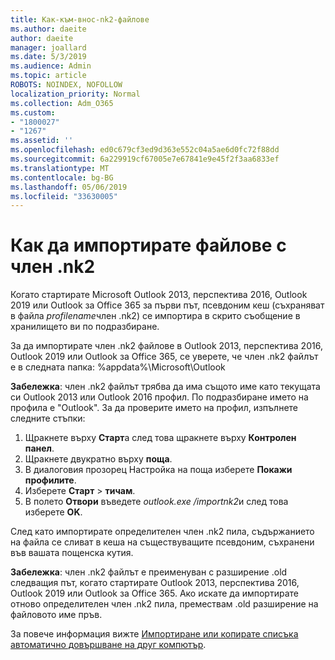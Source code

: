 ```yaml
---
title: Как-към-внос-nk2-файлове
ms.author: daeite
author: daeite
manager: joallard
ms.date: 5/3/2019
ms.audience: Admin
ms.topic: article
ROBOTS: NOINDEX, NOFOLLOW
localization_priority: Normal
ms.collection: Adm_O365
ms.custom:
- "1800027"
- "1267"
ms.assetid: ''
ms.openlocfilehash: ed0c679cf3ed9d363e552c04a5ae6d0fc72f88dd
ms.sourcegitcommit: 6a229919cf67005e7e67841e9e45f2f3aa6833ef
ms.translationtype: MT
ms.contentlocale: bg-BG
ms.lasthandoff: 05/06/2019
ms.locfileid: "33630005"
---
```

# <a name="how-to-import-nk2-files"></a>Как да импортирате файлове с член .nk2 

Когато стартирате Microsoft Outlook 2013, перспектива 2016, Outlook 2019 или Outlook за Office 365 за първи път, псевдоним кеш (съхраняват в файла *profilename*член .nk2) се импортира в скрито съобщение в хранилището ви по подразбиране.

За да импортирате член .nk2 файлове в Outlook 2013, перспектива 2016, Outlook 2019 или Outlook за Office 365, се уверете, че член .nk2 файлът е в следната папка: %appdata%\Microsoft\Outlook

**Забележка**: член .nk2 файлът трябва да има същото име като текущата си Outlook 2013 или Outlook 2016 профил. По подразбиране името на профила е "Outlook". За да проверите името на профил, изпълнете следните стъпки: 
1. Щракнете върху **Старт**а след това щракнете върху **Контролен панел**.
2. Щракнете двукратно върху **поща**.
3. В диалоговия прозорец Настройка на поща изберете **Покажи профилите**.
4. Изберете **Старт** > **тичам**.
5. В полето **Отвори** въведете *outlook.exe /importnk2*и след това изберете **OK**. 

След като импортирате определителен член .nk2 пила, съдържанието на файла се сливат в кеша на съществуващите псевдоним, съхранени във вашата пощенска кутия.

**Забележка**: член .nk2 файлът е преименуван с разширение .old следващия път, когато стартирате Outlook 2013, перспектива 2016, Outlook 2019 или Outlook за Office 365. Ако искате да импортирате отново определителен член .nk2 пила, премествам .old разширение на файловото име пръв.

За повече информация вижте [Импортиране или копирате списъка автоматично довършване на друг компютър](https://support.microsoft.com/en-us/help/2806550/how-to-import-nk2-files-into-outlook%).